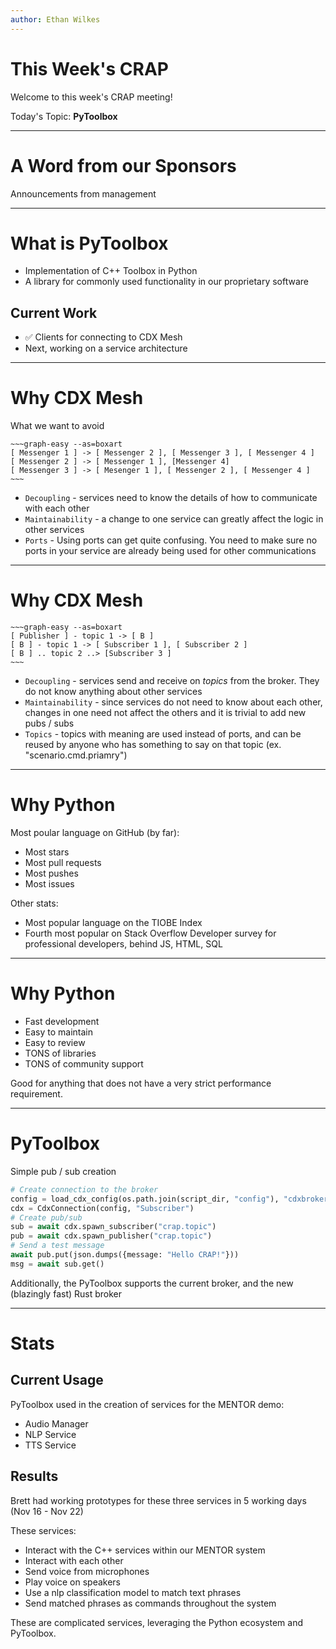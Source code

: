 ```yaml
---
author: Ethan Wilkes
---
```

# This Week's CRAP
Welcome to this week's CRAP meeting!

Today's Topic: **PyToolbox**

---

# A Word from our Sponsors

Announcements from management

---

# What is PyToolbox

- Implementation of C++ Toolbox in Python
- A library for commonly used functionality in our proprietary software

## Current Work

- ✅ Clients for connecting to CDX Mesh
- Next, working on a service architecture

---

# Why CDX Mesh
What we want to avoid

```
~~~graph-easy --as=boxart
[ Messenger 1 ] -> [ Messenger 2 ], [ Messenger 3 ], [ Messenger 4 ]
[ Messenger 2 ] -> [ Messenger 1 ], [Messenger 4]
[ Messenger 3 ] -> [ Mesenger 1 ], [ Messenger 2 ], [ Messenger 4 ]
~~~
```

- `Decoupling` - services need to know the details of how to communicate with each other
- `Maintainability` - a change to one service can greatly affect the logic in other services
- `Ports` - Using ports can get quite confusing. You need to make sure no ports in your service are already 
being used for other communications

---

# Why CDX Mesh

```
~~~graph-easy --as=boxart
[ Publisher ] - topic 1 -> [ B ]
[ B ] - topic 1 -> [ Subscriber 1 ], [ Subscriber 2 ]
[ B ] .. topic 2 ..> [Subscriber 3 ]
~~~
```

- `Decoupling` - services send and receive on *topics* from the broker. They do not know anything about other services
- `Maintainability` - since services do not need to know about each other, changes in one need not affect the others
and it is trivial to add new pubs / subs
- `Topics` - topics with meaning are used instead of ports, and can be reused by anyone who has something to say on that topic
(ex. "scenario.cmd.priamry")

---

# Why Python

Most poular language on GitHub (by far):

- Most stars
- Most pull requests
- Most pushes
- Most issues

Other stats:

- Most popular language on the TIOBE Index
- Fourth most popular on Stack Overflow Developer survey for professional developers, behind JS, HTML, SQL

---

# Why Python

- Fast development
- Easy to maintain
- Easy to review
- TONS of libraries
- TONS of community support


Good for anything that does not have a very strict performance requirement.

---

# PyToolbox

Simple pub / sub creation

```python    
# Create connection to the broker
config = load_cdx_config(os.path.join(script_dir, "config"), "cdxbroker.toml")
cdx = CdxConnection(config, "Subscriber")
# Create pub/sub
sub = await cdx.spawn_subscriber("crap.topic")
pub = await cdx.spawn_publisher("crap.topic")
# Send a test message
await pub.put(json.dumps({message: "Hello CRAP!"}))
msg = await sub.get()
```

Additionally, the PyToolbox supports the current broker, and the new (blazingly fast) Rust broker

---

# Stats

## Current Usage

PyToolbox used in the creation of services for the MENTOR demo:

- Audio Manager
- NLP Service
- TTS Service

## Results

Brett had working prototypes for these three services in 5 working days (Nov 16 - Nov 22)

These services:

- Interact with the C++ services within our MENTOR system
- Interact with each other
- Send voice from microphones
- Play voice on speakers
- Use a nlp classification model to match text phrases
- Send matched phrases as commands throughout the system

These are complicated services, leveraging the Python ecosystem and PyToolbox.
